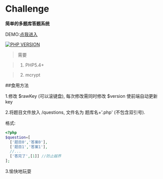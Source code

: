 # Challenge
**简单的多题库答题系统**

DEMO:[点我进入](http://lab.konge.pw/challenge/)

[![PHP VERSION](https://img.shields.io/badge/PHP-5.4+-green.svg?maxAge=2592000)]()

>需要

> 1. PHP5.4+

> 2. mcrypt

##食用方法

1.修改 $rawKey (可以滚键盘), 每次修改需同时修改 $version 使前端自动更新key

2.将题目文件放入 /questions, 文件名为 题库名+'.php' (不包含双引号).

格式:
```php
<?php
$question=[
  ['题目0','答案0'],
  ['题目1','答案1'],
  //...
  ['答完了',[1]] //防止越界
];
```

3.愉快地玩耍
